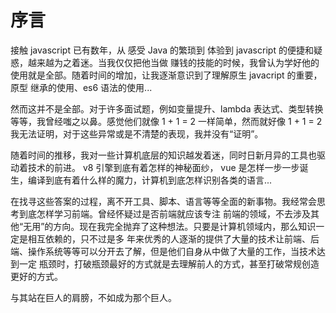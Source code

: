 # 序言
接触 javascript 已有数年，从 感受 Java 的繁琐到 体验到 javascript 的便捷和疑惑，越来越为之着迷。当我仅仅把他当做
赚钱的技能的时候，我曾认为学好他的使用就是全部。随着时间的增加，让我逐渐意识到了理解原生 javacript 的重要，原型
继承的使用、es6 语法的使用...

然而这并不是全部。对于许多面试题，例如变量提升、lambda 表达式、类型转换等等，我曾经嗤之以鼻。感觉他们就像 1 + 1 = 2
一样简单，然而就好像 1 + 1 = 2 我无法证明，对于这些异常或是不清楚的表现，我并没有“证明”。

随着时间的推移，我对一些计算机底层的知识越发着迷，同时日新月异的工具也驱动着技术的前进。 v8 引擎到底有着怎样的神秘面纱，
vue 是怎样一步一步诞生，编译到底有着什么样的魔力，计算机到底怎样识别各类的语言...

在找寻这些答案的过程，离不开工具、脚本、语言等等全面的新事物。我经常会思考到底怎样学习前端。曾经怀疑过是否前端就应该专注
前端的领域，不去涉及其他“无用”的方向。现在我完全抛弃了这种想法。只要是计算机领域内，那么知识一定是相互依赖的，只不过是多
年来优秀的人逐渐的提供了大量的技术让前端、后端、操作系统等等可以分开去了解，但是他们自身从中做了大量的工作，当技术达到一定
瓶颈时，打破瓶颈最好的方式就是去理解前人的方式，甚至打破常规创造更好的方式。

与其站在巨人的肩膀，不如成为那个巨人。


